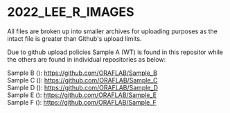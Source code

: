 # 2022_LEE_R_IMAGES

All files are broken up into smaller archives for uploading purposes as the intact file is greater than Github's upload limits.

Due to github upload policies Sample A (WT) is found in this repositor while the others are found in individual repositories as below:

Sample B (): https://github.com/ORAFLAB/Sample_B <br />
Sample C (): https://github.com/ORAFLAB/Sample_C <br />
Sample D (): https://github.com/ORAFLAB/Sample_D <br />
Sample E (): https://github.com/ORAFLAB/Sample_E <br />
Sample F (): https://github.com/ORAFLAB/Sample_F <br />
